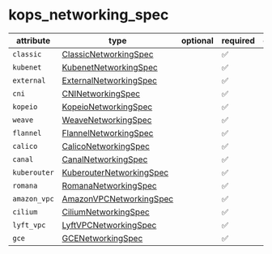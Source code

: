 # kops_networking_spec

| attribute | type | optional | required | computed |
| --- | --- | --- | --- | --- |
| `classic` | [ClassicNetworkingSpec](./ClassicNetworkingSpec.md) |  | :white_check_mark: |  |
| `kubenet` | [KubenetNetworkingSpec](./KubenetNetworkingSpec.md) |  | :white_check_mark: |  |
| `external` | [ExternalNetworkingSpec](./ExternalNetworkingSpec.md) |  | :white_check_mark: |  |
| `cni` | [CNINetworkingSpec](./CNINetworkingSpec.md) |  | :white_check_mark: |  |
| `kopeio` | [KopeioNetworkingSpec](./KopeioNetworkingSpec.md) |  | :white_check_mark: |  |
| `weave` | [WeaveNetworkingSpec](./WeaveNetworkingSpec.md) |  | :white_check_mark: |  |
| `flannel` | [FlannelNetworkingSpec](./FlannelNetworkingSpec.md) |  | :white_check_mark: |  |
| `calico` | [CalicoNetworkingSpec](./CalicoNetworkingSpec.md) |  | :white_check_mark: |  |
| `canal` | [CanalNetworkingSpec](./CanalNetworkingSpec.md) |  | :white_check_mark: |  |
| `kuberouter` | [KuberouterNetworkingSpec](./KuberouterNetworkingSpec.md) |  | :white_check_mark: |  |
| `romana` | [RomanaNetworkingSpec](./RomanaNetworkingSpec.md) |  | :white_check_mark: |  |
| `amazon_vpc` | [AmazonVPCNetworkingSpec](./AmazonVPCNetworkingSpec.md) |  | :white_check_mark: |  |
| `cilium` | [CiliumNetworkingSpec](./CiliumNetworkingSpec.md) |  | :white_check_mark: |  |
| `lyft_vpc` | [LyftVPCNetworkingSpec](./LyftVPCNetworkingSpec.md) |  | :white_check_mark: |  |
| `gce` | [GCENetworkingSpec](./GCENetworkingSpec.md) |  | :white_check_mark: |  |
